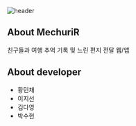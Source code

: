 ![header](https://capsule-render.vercel.app/api?type=cylinder&color=random&height=200&section=header&text=MechuriR&fontSize=60&fontColor=d6ace6)

## About MechuriR
친구들과 여행 추억 기록 및 느린 편지 전달 웹/앱

## About developer

* 황민채
* 이지선
* 김다영
* 박수현
